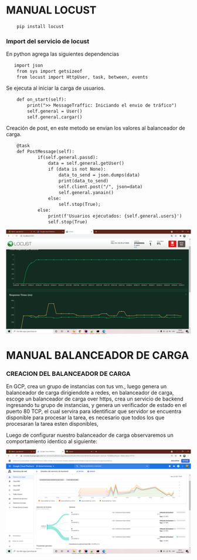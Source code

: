 # MANUAL LOCUST

```
    pip install locust
```

### Import del servicio de locust

En python agrega las siguientes dependencias

```
   import json
    from sys import getsizeof
    from locust import HttpUser, task, between, events
```

Se ejecuta al iniciar la carga de usuarios.

```
    def on_start(self):
        print(">> MessageTraffic: Iniciando el envio de tráfico")
        self.general = User()
        self.general.cargar()
```


Creación de post, en este metodo se envian los valores al balanceador de carga.

```
    @task
    def PostMessage(self):
            if(self.general.passd):
                data = self.general.getUser()
                if (data is not None):
                    data_to_send = json.dumps(data)
                    print(data_to_send)
                    self.client.post("/", json=data)
                    self.general.yanain()
                else:
                    self.stop(True);
            else:
                print(f'Usuarios ejecutados: {self.general.users}')
                self.stop(True)
```


![Imagen Locust](../Imagenes/u1.png "This is a sample image.")



# MANUAL BALANCEADOR DE CARGA

### CREACION DEL BALANCEADOR DE CARGA

En GCP, crea un grupo de instancias con tus vm., luego genera un balanceador de carga dirigiendote a redes, en balanceador de carga, 
escoge un balanceador de carga over https, crea un servicio de backend ingresando tu grupo de instancias, y genera un verificador de estado en el puerto 80 TCP, el cual servira para identificar que servidor se encuentra disponible para procesar la tarea, es necesario que todos los que procesaran la tarea esten disponibles,

Luego de configurar nuestro balanceador de carga observaremos un comportamiento identico al siguiente:

![Imagen Locust](../Imagenes/u2.png "This is a sample image.")